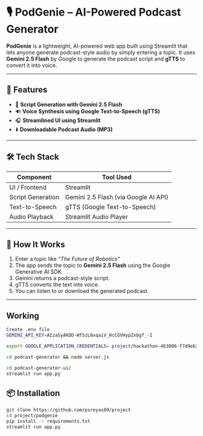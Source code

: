 # 🎙️ PodGenie – AI-Powered Podcast Generator

**PodGenie** is a lightweight, AI-powered web app built using Streamlit that lets anyone generate podcast-style audio by simply entering a topic. It uses **Gemini 2.5 Flash** by Google to generate the podcast script and **gTTS** to convert it into voice.

---

## 🚀 Features

- 🤖 **Script Generation with Gemini 2.5 Flash**
- 🔊 **Voice Synthesis using Google Text-to-Speech (gTTS)**
- 🎧 **Streamlined UI using Streamlit**
- ⬇️ **Downloadable Podcast Audio (MP3)**

---

## 🛠️ Tech Stack

| Component         | Tool Used                          |
|------------------|------------------------------------|
| UI / Frontend    | Streamlit                          |
| Script Generation| Gemini 2.5 Flash (via Google AI API)|
| Text-to-Speech   | gTTS (Google Text-to-Speech)       |
| Audio Playback   | Streamlit Audio Player             |

---

## 🧪 How It Works

1. Enter a topic like _"The Future of Robotics"_
2. The app sends the topic to **Gemini 2.5 Flash** using the Google Generative AI SDK.
3. Gemini returns a podcast-style script.
4. gTTS converts the text into voice.
5. You can listen to or download the generated podcast.

---
## Working

```bash
Create .env file
GEMINI_API_KEY=AIzaSyAKDD-Wf5zL6xqaiV_HcCGVHypZxbgf_-I

export GOOGLE_APPLICATION_CREDENTIALS= project/hackathon-463806-f7d9eb3ff7cc.json #Create a gTS API file first

cd podcast-generator && node server.js

cd podcast-generator-ui/
streamlit run app.py
```
## 📦 Installation

```bash
git clone https://github.com/psreyas09/project
cd project/podgenie
pip install -r requirements.txt
streamlit run app.py
```


 
